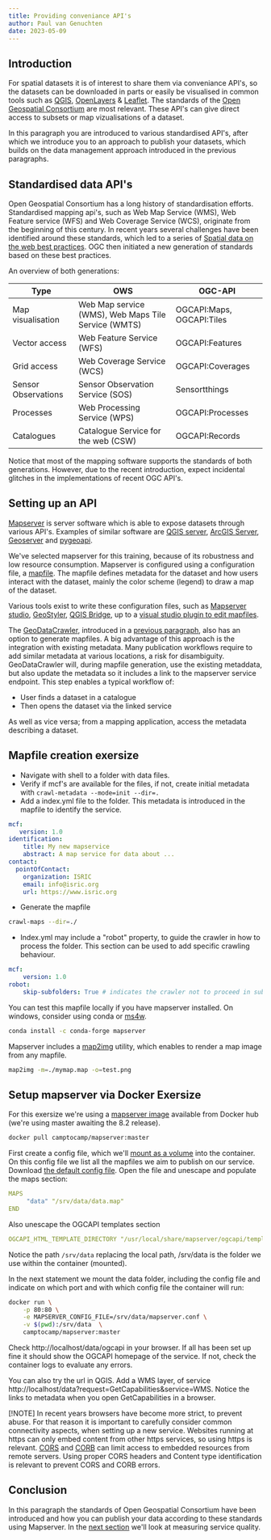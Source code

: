 ```yaml
---
title: Providing conveniance API's
author: Paul van Genuchten
date: 2023-05-09
---
```


## Introduction

For spatial datasets it is of interest to share them via conveniance API's, so the datasets can be downloaded in parts or easily be visualised in common tools such as [QGIS](https://qgis.org), [OpenLayers](https://openlayers.org) & [Leaflet](https://leaflet.org). The standards of the [Open Geospatial Consortium](https://www.ogc.org/) are most relevant. These API's can give direct access to subsets or map vizualisations of a dataset. 
 
In this paragraph you are introduced to various standardised API's, after which we introduce you to an approach to publish your datasets, which builds on the data management approach introduced in the previous paragraphs.  

## Standardised data API's 

Open Geospatial Consortium has a long history of standardisation efforts. Standardised mapping api's, such as Web Map Service (WMS), Web Feature service (WFS) and Web Coverage Service (WCS), originate from the beginning of this century. In recent years several challenges have been identified around these standards, which led to a series of [Spatial data on the web best practices](https://www.w3.org/TR/sdw-bp/). OGC then initiated a new generation of standards based on these best practices.

An overview of both generations:

| Type | OWS | OGC-API |
| --- | --- | --- |
| Map visualisation | Web Map service (WMS), Web Maps Tile Service (WMTS) | OGCAPI:Maps, OGCAPI:Tiles |
| Vector access | Web Feature Service (WFS) | OGCAPI:Features |
| Grid access | Web Coverage Service (WCS) | OGCAPI:Coverages |
| Sensor Observations | Sensor Observation Service (SOS) | Sensortthings |
| Processes | Web Processing Service (WPS) | OGCAPI:Processes |
| Catalogues | Catalogue Service for the web (CSW) | OGCAPI:Records |

Notice that most of the mapping software supports the standards of both generations. However, due to the recent
introduction, expect incidental glitches in the implementations of recent OGC API's. 

## Setting up an API

[Mapserver](https://mapserver.org) is server software which is able to expose datasets through various API's. 
Examples of similar software are [QGIS server](https://docs.qgis.org/3.28/en/docs/server_manual/introduction.html), 
[ArcGIS Server](https://enterprise.arcgis.com/en/server/), [Geoserver](https://geoserver.org) and 
[pygeoapi](https://pygeoapi.io).
 
We've selected mapserver for this training, because of its robustness and low resource consumption.
Mapserver is configured using a configuration file, a [mapfile](https://www.mapserver.org/mapfile/). 
The mapfile defines metadata for the dataset and how users interact with the dataset, mainly the color 
scheme (legend) to draw a map of the dataset.  

Various tools exist to write these configuration files, such as [Mapserver studio](https://mapserverstudio.net/), 
[GeoStyler](https://www.osgeo.org/projects/geostyler/), [QGIS Bridge](https://www.geocat.net/docs/bridge/qgis/latest), 
up to a [visual studio plugin to edit mapfiles](https://marketplace.visualstudio.com/items?itemName=chicoff.mapfile).

The [GeoDataCrawler](https://pypi.org/project/geodatacrawler/), introduced in a 
[previous paragraph](./1-existing-resources.md#discovering-an-existing-data-repository), also has an option to generate mapfiles. 
A big advantage of this approach is the integration with existing metadata. Many publication workflows require to add 
similar metadata at various locations, a risk for disambiguity. 
GeoDataCrawler will, during mapfile generation, use the existing metaddata, but also update the metadata 
so it includes a link to the mapserver service endpoint. This step enables a typical workflow of: 

- User finds a dataset in a catalogue 
- Then opens the dataset via the linked service

As well as vice versa; from a mapping application, access the metadata describing a dataset.

## Mapfile creation exersize

- Navigate with shell to a folder with data files.
- Verify if mcf's are available for the files, if not, create initial metadata with `crawl-metadata --mode=init --dir=.`
- Add a index.yml file to the folder. This metadata is introduced in the mapfile to identify the service.

```yaml
mcf:
   version: 1.0
identification:
    title: My new mapservice
    abstract: A map service for data about ...
contact:
  pointOfContact:
    organization: ISRIC
    email: info@isric.org
    url: https://www.isric.org
```

- Generate the mapfile

```bash
crawl-maps --dir=./
```

- Index.yml may include a "robot" property, to guide the crawler in how to process the folder. This section can be used to add specific crawling behaviour.

```yaml
mcf:
    version: 1.0
robot:
    skip-subfolders: True # indicates the crawler not to proceed in subfolders
```

You can test this mapfile locally if you have mapserver installed. On windows, consider using conda or [ms4w](https://www.ms4w.com/).

```bash
conda install -c conda-forge mapserver
```

Mapserver includes a [map2img](https://mapserver.org/utilities/map2img.html) utility, which enables to render a map image from any mapfile.

```bash
map2img -m=./mymap.map -o=test.png
```

## Setup mapserver via Docker Exersize

For this exersize we're using a [mapserver image](https://hub.docker.com/r/camptocamp/mapserver) available from Docker hub (we're using master awaiting the 8.2 release).

```bash
docker pull camptocamp/mapserver:master  
```

First create a config file, which we'll [mount as a volume](https://docs.docker.com/storage/volumes/) into the container. On this config file we list all the mapfiles we aim to publish on our service. Download [the default config file](https://github.com/camptocamp/docker-mapserver/blob/master/runtime/etc/mapserver.conf). Open the file and unescape and populate the maps section:

```yaml
MAPS
     "data" "/srv/data/data.map"
END
```

Also unescape the OGCAPI templates section

```yaml
OGCAPI_HTML_TEMPLATE_DIRECTORY "/usr/local/share/mapserver/ogcapi/templates/html-bootstrap4/"
```

Notice the path `/srv/data` replacing the local path, /srv/data is the folder we use within the container (mounted).

In the next statement we mount the data folder, including the config file and indicate on which port and with which config file the container will run:

```bash
docker run \
    -p 80:80 \
    -e MAPSERVER_CONFIG_FILE=/srv/data/mapserver.conf \
    -v $(pwd):/srv/data  \
    camptocamp/mapserver:master 
```

Check http://localhost/data/ogcapi in your browser. If all has been set up fine it should show the OGCAPI homepage of the service. 
If not, check the container logs to evaluate any errors. 

You can also try the url in QGIS. Add a WMS layer, of service http://localhost/data?request=GetCapabilities&service=WMS.
Notice the links to metadata when you open GetCapabilities in a browser.

[!NOTE]
In recent years browsers have become more strict, to prevent abuse. For that reason it is important to carefully consider common connectivity aspects, when setting up a new service. Websites running at https can only embed content from other https services, so using https is relevant. [CORS](https://en.wikipedia.org/cors) and [CORB](https://en.wikipedia.org/corb) can limit access to embedded resources from remote servers. Using proper CORS headers and Content type identification is relevant to prevent CORS and CORB errors. 

## Conclusion

In this paragraph the standards of Open Geospatial Consortium have been introduced and how you can publish your data according to these standards using Mapserver. In the [next section]() we'll look at measuring service quality.




